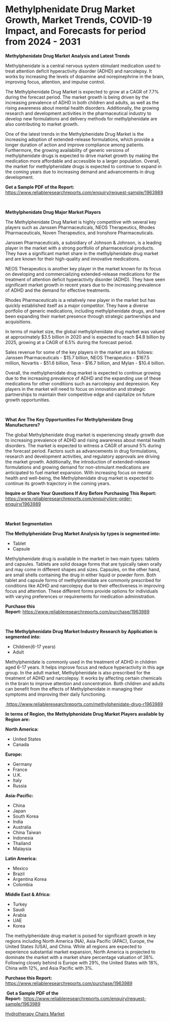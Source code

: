 <p><h1>Methylphenidate Drug Market Growth, Market Trends, COVID-19 Impact, and Forecasts for period from 2024 - 2031</h1></p><p><strong>Methylphenidate Drug Market Analysis and Latest Trends</strong></p>
<p><p>Methylphenidate is a central nervous system stimulant medication used to treat attention deficit hyperactivity disorder (ADHD) and narcolepsy. It works by increasing the levels of dopamine and norepinephrine in the brain, improving focus, attention, and impulse control.</p><p>The Methylphenidate Drug Market is expected to grow at a CAGR of 7.7% during the forecast period. The market growth is being driven by the increasing prevalence of ADHD in both children and adults, as well as the rising awareness about mental health disorders. Additionally, the growing research and development activities in the pharmaceutical industry to develop new formulations and delivery methods for methylphenidate are also contributing to market growth.</p><p>One of the latest trends in the Methylphenidate Drug Market is the increasing adoption of extended-release formulations, which provide a longer duration of action and improve compliance among patients. Furthermore, the growing availability of generic versions of methylphenidate drugs is expected to drive market growth by making the medication more affordable and accessible to a larger population. Overall, the market for methylphenidate drugs is expected to continue to expand in the coming years due to increasing demand and advancements in drug development.</p></p>
<p><strong>Get a Sample PDF of the Report:&nbsp;</strong> <a href="https://www.reliableresearchreports.com/enquiry/request-sample/1963989">https://www.reliableresearchreports.com/enquiry/request-sample/1963989</a></p>
<p>&nbsp;</p>
<p><strong>Methylphenidate Drug Major Market Players</strong></p>
<p><p>The Methylphenidate Drug Market is highly competitive with several key players such as Janssen Pharmaceuticals, NEOS Therapeutics, Rhodes Pharmaceuticals, Noven Therapeutics, and Ironshore Pharmaceuticals. </p><p>Janssen Pharmaceuticals, a subsidiary of Johnson & Johnson, is a leading player in the market with a strong portfolio of pharmaceutical products. They have a significant market share in the methylphenidate drug market and are known for their high-quality and innovative medications.</p><p>NEOS Therapeutics is another key player in the market known for its focus on developing and commercializing extended-release medications for the treatment of attention deficit hyperactivity disorder (ADHD). They have seen significant market growth in recent years due to the increasing prevalence of ADHD and the demand for effective treatments.</p><p>Rhodes Pharmaceuticals is a relatively new player in the market but has quickly established itself as a major competitor. They have a diverse portfolio of generic medications, including methylphenidate drugs, and have been expanding their market presence through strategic partnerships and acquisitions.</p><p>In terms of market size, the global methylphenidate drug market was valued at approximately $3.5 billion in 2020 and is expected to reach $4.8 billion by 2025, growing at a CAGR of 6.5% during the forecast period.</p><p>Sales revenue for some of the key players in the market are as follows: Janssen Pharmaceuticals - $15.7 billion, NEOS Therapeutics - $167.5 million, Novartis - $51.6 billion, Teva - $16.7 billion, and Mylan - $10.4 billion.</p><p>Overall, the methylphenidate drug market is expected to continue growing due to the increasing prevalence of ADHD and the expanding use of these medications for other conditions such as narcolepsy and depression. Key players in the market will need to focus on innovation and strategic partnerships to maintain their competitive edge and capitalize on future growth opportunities.</p></p>
<p>&nbsp;</p>
<p><strong>What Are The Key Opportunities For Methylphenidate Drug Manufacturers?</strong></p>
<p><p>The global Methylphenidate drug market is experiencing steady growth due to increasing prevalence of ADHD and rising awareness about mental health disorders. The market is expected to witness a CAGR of around 5% during the forecast period. Factors such as advancements in drug formulations, research and development activities, and regulatory approvals are driving the market growth. Additionally, the introduction of extended-release formulations and growing demand for non-stimulant medications are anticipated to fuel market expansion. With increasing focus on mental health and well-being, the Methylphenidate drug market is expected to continue its growth trajectory in the coming years.</p></p>
<p><strong>Inquire or Share Your Questions If Any Before Purchasing This Report:</strong> <a href="https://www.reliableresearchreports.com/enquiry/pre-order-enquiry/1963989">https://www.reliableresearchreports.com/enquiry/pre-order-enquiry/1963989</a></p>
<p>&nbsp;</p>
<p><strong>Market Segmentation</strong></p>
<p><strong>The Methylphenidate Drug Market Analysis by types is segmented into:</strong></p>
<p><ul><li>Tablet</li><li>Capsule</li></ul></p>
<p><p>Methylphenidate drug is available in the market in two main types: tablets and capsules. Tablets are solid dosage forms that are typically taken orally and may come in different shapes and sizes. Capsules, on the other hand, are small shells containing the drug in either liquid or powder form. Both tablet and capsule forms of methylphenidate are commonly prescribed for conditions like ADHD and narcolepsy due to their effectiveness in improving focus and attention. These different forms provide options for individuals with varying preferences or requirements for medication administration.</p></p>
<p><strong>Purchase this Report:&nbsp;</strong><a href="https://www.reliableresearchreports.com/purchase/1963989">https://www.reliableresearchreports.com/purchase/1963989</a></p>
<p>&nbsp;</p>
<p><strong>The Methylphenidate Drug Market Industry Research by Application is segmented into:</strong></p>
<p><ul><li>Children(6-17 years)</li><li>Adult</li></ul></p>
<p><p>Methylphenidate is commonly used in the treatment of ADHD in children aged 6-17 years. It helps improve focus and reduce hyperactivity in this age group. In the adult market, Methylphenidate is also prescribed for the treatment of ADHD and narcolepsy. It works by affecting certain chemicals in the brain to improve attention and concentration. Both children and adults can benefit from the effects of Methylphenidate in managing their symptoms and improving their daily functioning.</p></p>
<p><a href="https://www.reliableresearchreports.com/methylphenidate-drug-r1963989">&nbsp;https://www.reliableresearchreports.com/methylphenidate-drug-r1963989</a></p>
<p><strong>In terms of Region, the Methylphenidate Drug Market Players available by Region are:</strong></p>
<p>
    <p> <strong> North America: </strong>
        <ul>
            <li>United States</li>
            <li>Canada</li>
        </ul>
        </p> 
    <p> <strong> Europe: </strong>
        <ul>
            <li>Germany</li>
            <li>France</li>
            <li>U.K.</li>
            <li>Italy</li>
            <li>Russia</li>
        </ul>
        </p> 
    <p> <strong> Asia-Pacific: </strong>
        <ul>
            <li>China</li>
            <li>Japan</li>
            <li>South Korea</li>
            <li>India</li>
            <li>Australia</li>
            <li>China Taiwan</li>
            <li>Indonesia</li>
            <li>Thailand</li>
            <li>Malaysia</li>
        </ul>
        </p> 
    <p> <strong> Latin America: </strong>
        <ul>
            <li>Mexico</li>
            <li>Brazil</li>
            <li>Argentina Korea</li>
            <li>Colombia</li>
        </ul>
        </p> 
    <p> <strong> Middle East & Africa: </strong>
        <ul>
            <li>Turkey</li>
            <li>Saudi</li>
            <li>Arabia</li>
            <li>UAE</li>
            <li>Korea</li>
        </ul>
    </p>
    </p>
<p><p>The methylphenidate drug market is poised for significant growth in key regions including North America (NA), Asia Pacific (APAC), Europe, the United States (USA), and China. While all regions are expected to experience substantial market expansion, North America is projected to dominate the market with a market share percentage valuation of 38%. Following closely behind is Europe with 29%, the United States with 18%, China with 12%, and Asia Pacific with 3%.</p></p>
<p><strong>Purchase this Report: </strong><a href="https://www.reliableresearchreports.com/purchase/1963989">https://www.reliableresearchreports.com/purchase/1963989</a></p>
<p>&nbsp;<strong>Get a Sample PDF of the Report:&nbsp;&nbsp;</strong><a href="https://www.reliableresearchreports.com/enquiry/request-sample/1963989">https://www.reliableresearchreports.com/enquiry/request-sample/1963989</a></p>
<p><strong></strong></p>
<p><p><a href="https://github.com/marthawweekle/Market-Research-Report-List-2/blob/main/hydrotherapy-chairs-market.md">Hydrotherapy Chairs Market</a></p></p>